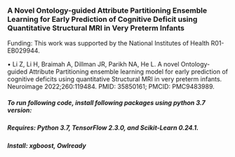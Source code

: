 ### A Novel Ontology-guided Attribute Partitioning Ensemble Learning for Early Prediction of Cognitive Deficit using Quantitative Structural MRI in Very Preterm Infants

Funding: This work was supported by the National Institutes of Health R01-EB029944.

•	Li Z, Li H, Braimah A, Dillman JR, Parikh NA, He L. A novel Ontology-guided Attribute Partitioning ensemble learning model for early prediction of cognitive deficits using quantitative Structural MRI in very preterm infants. Neuroimage 2022;260:119484. PMID: 35850161; PMCID: PMC9483989. 





##### To run following code, install following packages using python 3.7 version:
##### Requires: Python 3.7, TensorFlow 2.3.0, and Scikit-Learn 0.24.1.
##### Install: xgboost, Owlready
